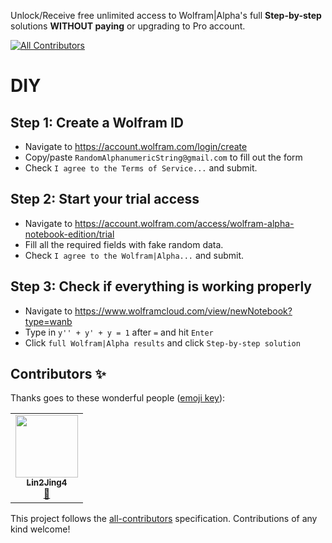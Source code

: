 Unlock/Receive free unlimited access to Wolfram|Alpha's full **Step-by-step** solutions **WITHOUT paying** or upgrading to Pro account.
<!-- ALL-CONTRIBUTORS-BADGE:START - Do not remove or modify this section -->
[![All Contributors](https://img.shields.io/badge/all_contributors-1-orange.svg?style=flat-square)](#contributors-)
<!-- ALL-CONTRIBUTORS-BADGE:END -->

# DIY
## Step 1: Create a Wolfram ID
- Navigate to https://account.wolfram.com/login/create
- Copy/paste `RandomAlphanumericString@gmail.com` to fill out the form
- Check `I agree to the Terms of Service...` and submit.

## Step 2: Start your trial access
- Navigate to https://account.wolfram.com/access/wolfram-alpha-notebook-edition/trial
- Fill all the required fields with fake random data.
- Check `I agree to the Wolfram|Alpha...` and submit.

## Step 3: Check if everything is working properly
- Navigate to https://www.wolframcloud.com/view/newNotebook?type=wanb
- Type in `y'' + y' + y = 1` after `=` and hit `Enter`
- Click `full Wolfram|Alpha results` and click `Step-by-step solution`

## Contributors ✨

Thanks goes to these wonderful people ([emoji key](https://allcontributors.org/docs/en/emoji-key)):

<!-- ALL-CONTRIBUTORS-LIST:START - Do not remove or modify this section -->
<!-- prettier-ignore-start -->
<!-- markdownlint-disable -->
<table>
  <tr>
    <td align="center"><a href="http://fsf.org"><img src="https://avatars2.githubusercontent.com/u/35728132?v=4" width="100px;" alt=""/><br /><sub><b>Lin2Jing4</b></sub></a><br /><a href="#maintenance-Lin2Jing4" title="Maintenance">🚧</a></td>
  </tr>
</table>

<!-- markdownlint-enable -->
<!-- prettier-ignore-end -->
<!-- ALL-CONTRIBUTORS-LIST:END -->

This project follows the [all-contributors](https://github.com/all-contributors/all-contributors) specification. Contributions of any kind welcome!